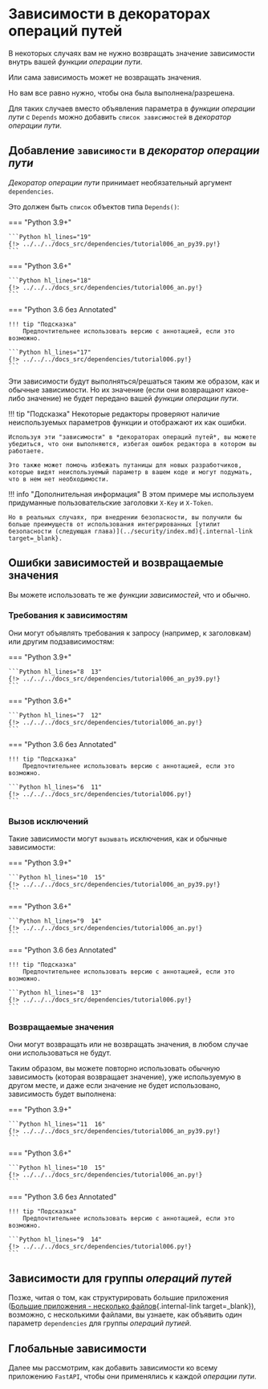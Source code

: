 # Зависимости в декораторах операций путей

В некоторых случаях вам не нужно возвращать значение зависимости внутрь вашей *функции операции пути*.

Или сама зависимость может не возвращать значения.

Но вам все равно нужно, чтобы она была выполнена/разрешена.

Для таких случаев вместо объявления параметра в *функции операции пути* с `Depends` можно добавить `список зависимостей` в *декоратор операции пути*.

## Добавление `зависимости` в *декоратор операции пути*

*Декоратор операции пути* принимает необязательный аргумент `dependencies`.

Это должен быть `список` объектов типа `Depends()`:

=== "Python 3.9+"

    ```Python hl_lines="19"
    {!> ../../../docs_src/dependencies/tutorial006_an_py39.py!}
    ```

=== "Python 3.6+"

    ```Python hl_lines="18"
    {!> ../../../docs_src/dependencies/tutorial006_an.py!}
    ```

=== "Python 3.6 без Annotated"

    !!! tip "Подсказка"
        Предпочтительнее использовать версию с аннотацией, если это возможно.

    ```Python hl_lines="17"
    {!> ../../../docs_src/dependencies/tutorial006.py!}
    ```

Эти зависимости будут выполняться/решаться таким же образом, как и обычные зависимости. Но их значение (если они возвращают какое-либо значение) не будет передано вашей *функции операции пути*.

!!! tip "Подсказка"
    Некоторые редакторы проверяют наличие неиспользуемых параметров функции и отображают их как ошибки.

    Используя эти "зависимости" в *декораторах операций путей*, вы можете убедиться, что они выполняются, избегая ошибок редактора в котором вы работаете.

    Это также может помочь избежать путаницы для новых разработчиков, которые видят неиспользуемый параметр в вашем коде и могут подумать, что в нем нет необходимости.

!!! info "Дополнительная информация"
    В этом примере мы используем придуманные пользовательские заголовки `X-Key` и `X-Token`.

    Но в реальных случаях, при внедрении безопасности, вы получили бы больше преимуществ от использования интегрированных [утилит безопасности (следующая глава)](../security/index.md){.internal-link target=_blank}.

## Ошибки зависимостей и возвращаемые значения

Вы можете использовать те же *функции зависимостей*, что и обычно.

### Требования к зависимостям

Они могут объявлять требования к запросу (например, к заголовкам) или другим подзависимостям:

=== "Python 3.9+"

    ```Python hl_lines="8  13"
    {!> ../../../docs_src/dependencies/tutorial006_an_py39.py!}
    ```

=== "Python 3.6+"

    ```Python hl_lines="7  12"
    {!> ../../../docs_src/dependencies/tutorial006_an.py!}
    ```

=== "Python 3.6 без Annotated"

    !!! tip "Подсказка"
        Предпочтительнее использовать версию с аннотацией, если это возможно.

    ```Python hl_lines="6  11"
    {!> ../../../docs_src/dependencies/tutorial006.py!}
    ```

### Вызов исключений

Такие зависимости могут `вызывать` исключения, как и обычные зависимости:

=== "Python 3.9+"

    ```Python hl_lines="10  15"
    {!> ../../../docs_src/dependencies/tutorial006_an_py39.py!}
    ```

=== "Python 3.6+"

    ```Python hl_lines="9  14"
    {!> ../../../docs_src/dependencies/tutorial006_an.py!}
    ```

=== "Python 3.6 без Annotated"

    !!! tip "Подсказка"
        Предпочтительнее использовать версию с аннотацией, если это возможно.

    ```Python hl_lines="8  13"
    {!> ../../../docs_src/dependencies/tutorial006.py!}
    ```

### Возвращаемые значения

Они могут возвращать или не возвращать значения, в любом случае они использоваться не будут.

Таким образом, вы можете повторно использовать обычную зависимость (которая возвращает значение), уже используемую в другом месте, и даже если значение не будет использовано, зависимость будет выполнена:

=== "Python 3.9+"

    ```Python hl_lines="11  16"
    {!> ../../../docs_src/dependencies/tutorial006_an_py39.py!}
    ```

=== "Python 3.6+"

    ```Python hl_lines="10  15"
    {!> ../../../docs_src/dependencies/tutorial006_an.py!}
    ```

=== "Python 3.6 без Annotated"

    !!! tip "Подсказка"
        Предпочтительнее использовать версию с аннотацией, если это возможно.

    ```Python hl_lines="9  14"
    {!> ../../../docs_src/dependencies/tutorial006.py!}
    ```

## Зависимости для группы *операций путей*

Позже, читая о том, как структурировать большие приложения ([Большие приложения - несколько файлов](../../tutorial/bigger-applications.md){.internal-link target=_blank}), возможно, с несколькими файлами, вы узнаете, как объявить один параметр `dependencies` для группы *операций путией*.

## Глобальные зависимости

Далее мы рассмотрим, как добавить зависимости ко всему приложению `FastAPI`, чтобы они применялись к каждой *операции пути*.
